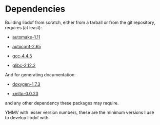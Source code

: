 # Dependencies

Building libdxf from scratch, either from a tarball or from the git
repository, requires (at least):

- [automake-1.11](https://www.gnu.org/software/automake/)

- [autoconf-2.65](https://www.gnu.org/software/autoconf/autoconf.html)

- [gcc-4.4.5](https://gcc.gnu.org/)

- [glibc-2.12.2](https://www.gnu.org/software/libc/)

And for generating documentation:

- [doxygen-1.7.3](http://www.stack.nl/~dimitri/doxygen/)

- [xmlto-0.0.23](https://directory.fsf.org/wiki/Xmlto)

and any other dependency these packages may require.

YMMV with lesser version numbers, these are the minimum versions I use to
develop libdxf with.

